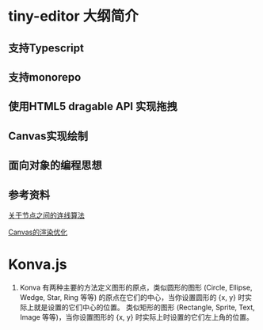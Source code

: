 # tiny-editor 大纲简介

## 支持Typescript

## 支持monorepo

## 使用HTML5 dragable API 实现拖拽

## Canvas实现绘制

## 面向对象的编程思想

## 参考资料

[关于节点之间的连线算法](https://www.yuque.com/antv/blog/eyi70n)

[Canvas的渲染优化](https://www.yuque.com/antv/blog/grqax2)


# Konva.js

1. Konva 有两种主要的方法定义图形的原点，类似圆形的图形 (Circle, Ellipse, Wedge, Star, Ring 等等) 的原点在它们的中心，当你设置圆形的 {x, y} 时实际上就是设置的它们中心的位置。
类似矩形的图形 (Rectangle, Sprite, Text, Image 等等)，当你设置图形的 {x, y} 时实际上时设置的它们左上角的位置。